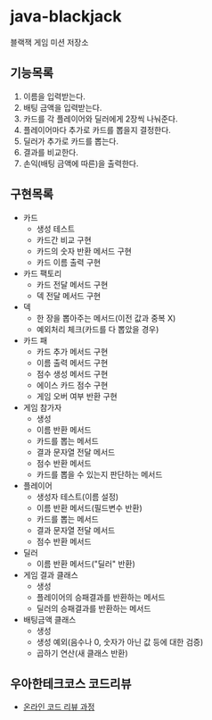 # java-blackjack
블랙잭 게임 미션 저장소



## 기능목록

1. 이름을 입력받는다.
2. 배팅 금액을 입력받는다.
3. 카드를 각 플레이어와 딜러에게 2장씩 나눠준다.
4. 플레이어마다 추가로 카드를 뽑을지 결정한다.
5. 딜러가 추가로 카드를 뽑는다.
6. 결과를 비교한다.
7. 손익(배팅 금액에 따른)을 출력한다.



## 구현목록

- 카드
  - 생성 테스트
  - 카드간 비교 구현
  - 카드의 숫자 반환 메서드 구현
  - 카드 이름 출력 구현
- 카드 팩토리
  - 카드 전달 메서드 구현
  - 덱 전달 메서드 구현
- 덱
  - 한 장을 뽑아주는 메서드(이전 값과 중복 X)
  - 예외처리 체크(카드를 다 뽑았을 경우)
- 카드 패
  - 카드 추가 메서드 구현
  - 이름 출력 메서드 구현
  - 점수 생성 메서드 구현
  - 에이스 카드 점수 구현
  - 게임 오버 여부 반환 구현
- 게임 참가자
  - 생성
  - 이름 반환 메서드
  - 카드를 뽑는 메서드
  - 결과 문자열 전달 메서드
  - 점수 반환 메서드
  - 카드를 뽑을 수 있는지 판단하는 메서드
- 플레이어
  - 생성자 테스트(이름 설정)
  - 이름 반환 메서드(필드변수 반환)
  - 카드를 뽑는 메서드
  - 결과 문자열 전달 메서드
  - 점수 반환 메서드
- 딜러
  - 이름 반환 메서드("딜러" 반환)
- 게임 결과 클래스
  - 생성
  - 플레이어의 승패결과를 반환하는 메서드
  - 딜러의 승패결과를 반환하는 메서드
- 배팅금액 클래스
  - 생성
  - 생성 예외(음수나 0, 숫자가 아닌 값 등에 대한 검증)
  - 곱하기 연산(새 클래스 반환)



## 우아한테크코스 코드리뷰
* [온라인 코드 리뷰 과정](https://github.com/woowacourse/woowacourse-docs/blob/master/maincourse/README.md)
